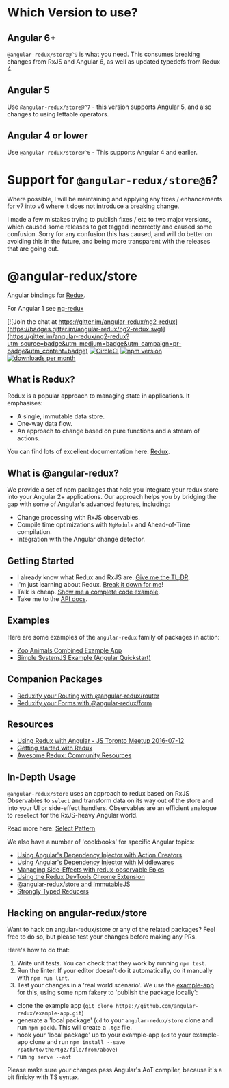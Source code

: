# Which Version to use?

## Angular 6+

`@angular-redux/store@^9` is what you need. This consumes breaking changes from RxJS and Angular 6, as well as updated typedefs from Redux 4.

## Angular 5

Use `@angular-redux/store@^7` - this version supports Angular 5, and also changes to using lettable operators.

## Angular 4 or lower

Use `@angular-redux/store@^6` - This supports Angular 4 and earlier.

# Support for `@angular-redux/store@6`?

Where possible, I will be maintaining and applying any fixes / enhancements for v7 into v6 where it does not introduce a breaking change.

I made a few mistakes trying to publish fixes / etc to two major versions, which caused some releases to get tagged incorrectly and caused some confusion. Sorry for any confusion this has caused, and will do better on avoiding this in the future, and being more transparent with the releases that are going out.

# @angular-redux/store

Angular bindings for [Redux](https://github.com/reactjs/redux).

For Angular 1 see [ng-redux](https://github.com/wbuchwalter/ng-redux)

[![Join the chat at https://gitter.im/angular-redux/ng2-redux](https://badges.gitter.im/angular-redux/ng2-redux.svg)](https://gitter.im/angular-redux/ng2-redux?utm_source=badge&utm_medium=badge&utm_campaign=pr-badge&utm_content=badge)
[![CircleCI](https://img.shields.io/circleci/project/github/angular-redux/store.svg)](https://github.com/angular-redux/store)
[![npm version](https://img.shields.io/npm/v/@angular-redux/store.svg)](https://www.npmjs.com/package/@angular-redux/store)
[![downloads per month](https://img.shields.io/npm/dm/@angular-redux/store.svg)](https://www.npmjs.com/package/@angular-redux/store)

## What is Redux?

Redux is a popular approach to managing state in applications. It emphasises:

- A single, immutable data store.
- One-way data flow.
- An approach to change based on pure functions and a stream of actions.

You can find lots of excellent documentation here: [Redux](http://redux.js.org/).

## What is @angular-redux?

We provide a set of npm packages that help you integrate your redux store
into your Angular 2+ applications. Our approach helps you by bridging the gap
with some of Angular's advanced features, including:

- Change processing with RxJS observables.
- Compile time optimizations with `NgModule` and Ahead-of-Time compilation.
- Integration with the Angular change detector.

## Getting Started

- I already know what Redux and RxJS are. [Give me the TL;DR](./articles/quickstart.md).
- I'm just learning about Redux. [Break it down for me](./articles/intro-tutorial.md)!
- Talk is cheap. [Show me a complete code example](https://github.com/angular-redux/example-app).
- Take me to the [API docs](https://angular-redux.github.io/store).

## Examples

Here are some examples of the `angular-redux` family of packages in action:

- [Zoo Animals Combined Example App](https://github.com/angular-redux/example-app)
- [Simple SystemJS Example (Angular Quickstart)](https://github.com/angular-redux/system-js-example)

## Companion Packages

- [Reduxify your Routing with @angular-redux/router](https://github.com/angular-redux/router)
- [Reduxify your Forms with @angular-redux/form](https://github.com/angular-redux/form)

## Resources

- [Using Redux with Angular - JS Toronto Meetup 2016-07-12](https://www.youtube.com/watch?v=s4xr2avwv3s)
- [Getting started with Redux](https://egghead.io/courses/getting-started-with-redux)
- [Awesome Redux: Community Resources](https://github.com/xgrommx/awesome-redux)

## In-Depth Usage

`@angular-redux/store` uses an approach to redux based on RxJS Observables to `select` and transform
data on its way out of the store and into your UI or side-effect handlers. Observables
are an efficient analogue to `reselect` for the RxJS-heavy Angular world.

Read more here: [Select Pattern](https://github.com/angular-redux/store/blob/master/articles/select-pattern.md)

We also have a number of 'cookbooks' for specific Angular topics:

- [Using Angular's Dependency Injector with Action Creators](./articles/action-creator-service.md)
- [Using Angular's Dependency Injector with Middlewares](./articles/di-middleware.md)
- [Managing Side-Effects with redux-observable Epics](./articles/epics.md)
- [Using the Redux DevTools Chrome Extension](./articles/redux-dev-tools.md)
- [@angular-redux/store and ImmutableJS](./articles/immutable-js.md)
- [Strongly Typed Reducers](./articles/strongly-typed-reducers.md)

## Hacking on angular-redux/store

Want to hack on angular-redux/store or any of the related packages? Feel free to do so, but please test your changes before making any PRs.

Here's how to do that:

1.  Write unit tests. You can check that they work by running
    `npm test`.
2.  Run the linter. If your editor doesn't do it automatically, do it
    manually with `npm run lint`.
3.  Test your changes in a 'real world scenario'. We use the [example-app](https://github.com/angular-redux/example-app) for this, using some npm
    fakery to 'publish the package locally':

- clone the example app (`git clone https://github.com/angular-redux/example-app.git`)
- generate a 'local package' (`cd` to your `angular-redux/store` clone and run `npm pack`). This will create a `.tgz` file.
- hook your 'local package' up to your example-app (`cd` to your example-app clone and run `npm install --save /path/to/the/tgz/file/from/above`)
- run `ng serve --aot`

Please make sure your changes pass Angular's AoT compiler, because it's a bit finicky with TS syntax.
